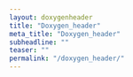 ```yaml
---
layout: doxygenheader
title: "Doxygen_header"
meta_title: "Doxygen_header"
subheadline: ""
teaser: ""
permalink: "/doxygen_header/"
---
```


